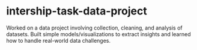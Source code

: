# intership-task-data-project
Worked on a data project involving collection, cleaning, and analysis of datasets. Built simple models/visualizations to extract insights and learned how to handle real-world data challenges.
